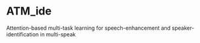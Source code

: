 # ATM_ide
Attention-based multi-task learning for speech-enhancement and speaker-identification in multi-speak

